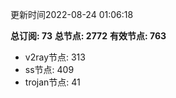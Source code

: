 更新时间2022-08-24 01:06:18

**总订阅: 73**
**总节点: 2772**
**有效节点: 763**
- v2ray节点: 313
- ss节点: 409
- trojan节点: 41
